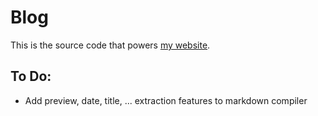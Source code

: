 # Blog

This is the source code that powers [my website](https://nedellis.com).


## To Do:
- Add preview, date, title, ... extraction features to markdown compiler
